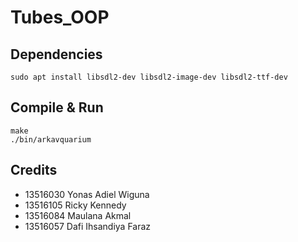 # Tubes_OOP

## Dependencies

```
sudo apt install libsdl2-dev libsdl2-image-dev libsdl2-ttf-dev
```

## Compile & Run

```
make
./bin/arkavquarium
```

## Credits

- 13516030 Yonas Adiel Wiguna
- 13516105 Ricky Kennedy
- 13516084 Maulana Akmal
- 13516057 Dafi Ihsandiya Faraz
